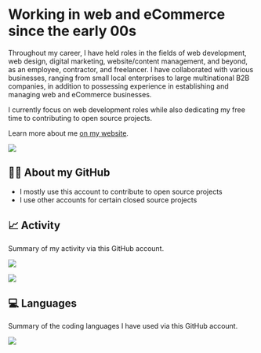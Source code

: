 <h1>Working in web and eCommerce since the early 00s</h1>
<p>Throughout my career, I have held roles in the fields of web development, web design, digital marketing, website/content management, and beyond, as an employee, contractor, and freelancer. I have collaborated with various businesses, ranging from small local enterprises to large multinational B2B companies, in addition to possessing experience in establishing and managing web and eCommerce businesses.</p>
<p>I currently focus on web development roles while also dedicating my free time to contributing to open source projects.</p>
<p>Learn more about me <a href="https://davidallsop.com" target="_blank">on my website</a>.</p>
<p><img src="https://komarev.com/ghpvc/?username=medavidallsop&label=Profile%20views"></p>
<h2>👨‍💻 About my GitHub</h2>
<ul>
	<li>I mostly use this account to contribute to open source projects</li>
	<li>I use other accounts for certain closed source projects</li>
</ul>
<h2>📈 Activity</h2>
<p>Summary of my activity via this GitHub account.</p>
<p><img src="https://github-readme-stats.vercel.app/api?username=medavidallsop&card_width=500&hide_title=true&locale=en&rank_icon=percentile&show=discussions_started,prs_merged,prs_merged_percentage&show_icons=true"></p>
<p><img src="https://github-readme-streak-stats.herokuapp.com?user=medavidallsop&card_width=500"></p>
<h2>💻 Languages</h2>
<p>Summary of the coding languages I have used via this GitHub account.</p>
<p><img src="https://github-readme-stats.vercel.app/api/top-langs/?username=medavidallsop&card_width=500&hide_title=true&langs_count=20&layout=compact"></p>

